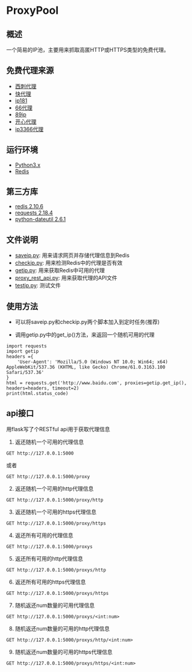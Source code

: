 # ProxyPool
## 概述 ##
一个简易的IP池，主要用来抓取高匿HTTP或HTTPS类型的免费代理。

## 免费代理来源 ##
+ [西刺代理](http://www.xicidaili.com/)
+ [快代理](http://www.kuaidaili.com/free/)
+ [ip181](http://www.ip181.com/)
+ [66代理](http://www.66ip.cn/nm.html)
+ [89ip](http://www.89ip.cn/)
+ [开心代理](http://www.kxdaili.com/)
+ [ip3366代理](http://www.ip3366.net/)

## 运行环境 ##
+ [Python3.x](https://www.python.org/)
+ [Redis](https://redis.io/)

## 第三方库 ##
+ [redis 2.10.6](https://pypi.python.org/pypi/redis)
+ [requests 2.18.4](https://pypi.python.org/pypi/requests)
+ [python-dateutil 2.6.1](https://pypi.python.org/pypi/python-dateutil)

## 文件说明 ##
+ [saveip.py](src/saveip.py): 用来请求网页并存储代理信息到Redis
+ [checkip.py](src/checkip.py): 用来检测Redis中的代理是否有效
+ [getip.py](src/getip.py): 用来获取Redis中可用的代理
+ [proxy_rest_api.py](src/proxy_rest_api.py): 用来获取代理的API文件
+ [testip.py](src/testip.py): 测试文件

## 使用方法 ##
+ 可以将saveip.py和checkip.py两个脚本加入到定时任务(推荐)

+ 调用getip.py中的get_ip()方法，来返回一个随机可用的代理
```
import requests
import getip
headers ={
    'User-Agent': 'Mozilla/5.0 (Windows NT 10.0; Win64; x64) AppleWebKit/537.36 (KHTML, like Gecko) Chrome/61.0.3163.100 Safari/537.36'
}
html = requests.get('http://www.baidu.com', proxies=getip.get_ip(), headers=headers, timeout=2)
print(html.status_code)
```

## api接口 ##
用flask写了个RESTful api用于获取代理信息

1. 返还随机一个可用的代理信息
```
GET http://127.0.0.1:5000
```
或者
```
GET http://127.0.0.1:5000/proxy
```
2. 返还随机一个可用的http代理信息
```
GET http://127.0.0.1:5000/proxy/http
```
3. 返还随机一个可用的https代理信息
```
GET http://127.0.0.1:5000/proxy/https
```
4. 返还所有可用的代理信息
```
GET http://127.0.0.1:5000/proxys
```
5. 返还所有可用的http代理信息
```
GET http://127.0.0.1:5000/proxys/http
```
6. 返还所有可用的https代理信息
```
GET http://127.0.0.1:5000/proxys/https
```
7. 随机返还num数量的可用代理信息
```
GET http://127.0.0.1:5000/proxys/<int:num>
```
8. 随机返还num数量的可用的http代理信息
```
GET http://127.0.0.1:5000/proxys/http/<int:num>
```
9. 随机返还num数量的可用的https代理信息
```
GET http://127.0.0.1:5000/proxys/https/<int:num>
```
